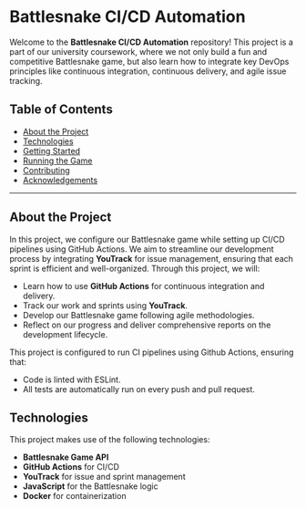 # Battlesnake CI/CD Automation

Welcome to the **Battlesnake CI/CD Automation** repository! This project is a part of our university coursework, where we not only build a fun and competitive Battlesnake game, but also learn how to integrate key DevOps principles like continuous integration, continuous delivery, and agile issue tracking. 

## Table of Contents

- [About the Project](#about-the-project)
- [Technologies](#technologies)
- [Getting Started](#getting-started)
- [Running the Game](#running-the-game)
- [Contributing](#contributing)
- [Acknowledgements](#acknowledgements)

---

## About the Project

In this project, we configure our Battlesnake game while setting up CI/CD pipelines using GitHub Actions. We aim to streamline our development process by integrating **YouTrack** for issue management, ensuring that each sprint is efficient and well-organized. Through this project, we will:
- Learn how to use **GitHub Actions** for continuous integration and delivery.
- Track our work and sprints using **YouTrack**.
- Develop our Battlesnake game following agile methodologies.
- Reflect on our progress and deliver comprehensive reports on the development lifecycle.

This project is configured to run CI pipelines using Github Actions, ensuring that:
- Code is linted with ESLint.
- All tests are automatically run on every push and pull request.

## Technologies

This project makes use of the following technologies:
- **Battlesnake Game API**
- **GitHub Actions** for CI/CD
- **YouTrack** for issue and sprint management
- **JavaScript** for the Battlesnake logic
- **Docker** for containerization
